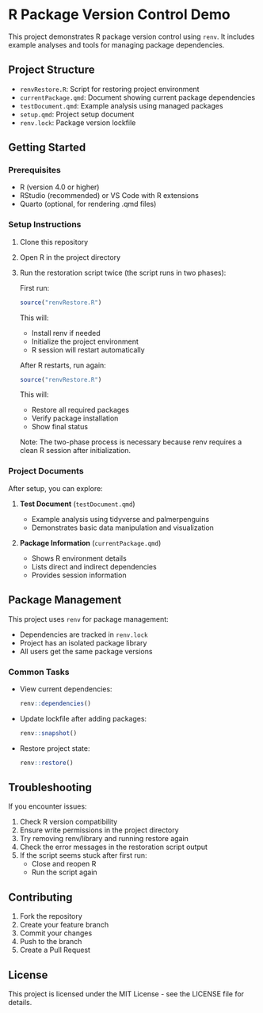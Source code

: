 # R Package Version Control Demo

This project demonstrates R package version control using `renv`. It includes example analyses and tools for managing package dependencies.

## Project Structure

- `renvRestore.R`: Script for restoring project environment
- `currentPackage.qmd`: Document showing current package dependencies
- `testDocument.qmd`: Example analysis using managed packages
- `setup.qmd`: Project setup document
- `renv.lock`: Package version lockfile

## Getting Started

### Prerequisites

- R (version 4.0 or higher)
- RStudio (recommended) or VS Code with R extensions
- Quarto (optional, for rendering .qmd files)

### Setup Instructions

1. Clone this repository
2. Open R in the project directory
3. Run the restoration script twice (the script runs in two phases):

   First run:
   ```R
   source("renvRestore.R")
   ```
   This will:
   - Install renv if needed
   - Initialize the project environment
   - R session will restart automatically

   After R restarts, run again:
   ```R
   source("renvRestore.R")
   ```
   This will:
   - Restore all required packages
   - Verify package installation
   - Show final status

   Note: The two-phase process is necessary because renv requires a clean R session after initialization.

### Project Documents

After setup, you can explore:

1. **Test Document** (`testDocument.qmd`)
   - Example analysis using tidyverse and palmerpenguins
   - Demonstrates basic data manipulation and visualization

2. **Package Information** (`currentPackage.qmd`)
   - Shows R environment details
   - Lists direct and indirect dependencies
   - Provides session information

## Package Management

This project uses `renv` for package management:

- Dependencies are tracked in `renv.lock`
- Project has an isolated package library
- All users get the same package versions

### Common Tasks

- View current dependencies:
  ```R
  renv::dependencies()
  ```
- Update lockfile after adding packages:
  ```R
  renv::snapshot()
  ```
- Restore project state:
  ```R
  renv::restore()
  ```

## Troubleshooting

If you encounter issues:

1. Check R version compatibility
2. Ensure write permissions in the project directory
3. Try removing renv/library and running restore again
4. Check the error messages in the restoration script output
5. If the script seems stuck after first run:
   - Close and reopen R
   - Run the script again

## Contributing

1. Fork the repository
2. Create your feature branch
3. Commit your changes
4. Push to the branch
5. Create a Pull Request

## License

This project is licensed under the MIT License - see the LICENSE file for details. 